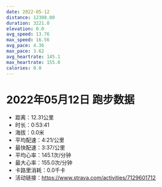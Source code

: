 ```yaml
---
date: 2022-05-12
distance: 12308.00
duration: 3221.0
elevation: 0.0
avg_speed: 13.76
max_speed: 16.56
avg_pace: 4.36
max_pace: 3.62
avg_heartrate: 145.1
max_heartrate: 155.0
calories: 0.0
---
```


# 2022年05月12日 跑步数据

- 距离：12.31公里
- 时长：0:53:41
- 海拔：0.0米
- 平均配速：4:21/公里
- 最快配速：3:37/公里
- 平均心率：145.1次/分钟
- 最大心率：155.0次/分钟
- 卡路里消耗：0.0千卡
- 活动链接：https://www.strava.com/activities/7129601712

